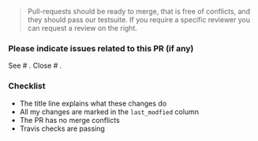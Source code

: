 > Pull-requests should be ready to merge, that is free of conflicts, and they should pass our testsuite. If you require a specific reviewer you can request a review on the right.

### Please indicate issues related to this PR (if any)
See # .
Close # .

### Checklist
-   The title line explains what these changes do
-   All my changes are marked in the `last_modfied` column
-   The PR has no merge conflicts
-   Travis checks are passing
